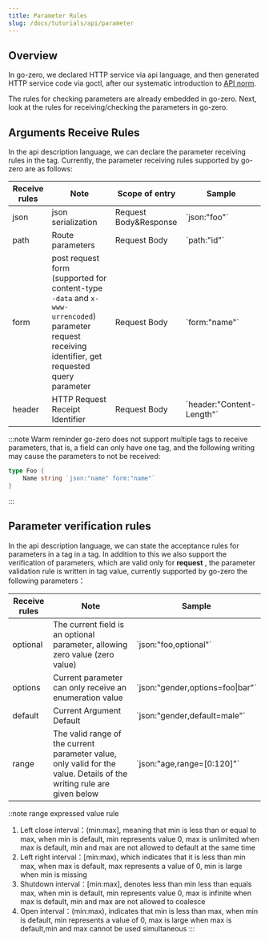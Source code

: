 ```yaml
---
title: Parameter Rules
slug: /docs/tutorials/api/parameter
---
```


## Overview

In go-zero, we declared HTTP service via api language, and then generated HTTP service code via goctl, after our systematic introduction to <a href="/docs/tutorials" target="_blank">API norm</a>.

The rules for checking parameters are already embedded in go-zero. Next, look at the rules for receiving/checking the parameters in go-zero.

## Arguments Receive Rules

In the api description language, we can declare the parameter receiving rules in the tag. Currently, the parameter receiving rules supported by go-zero are as follows:

| <img width={100} />Receive rules | Note                                                                                                                                                | <img width={150} />Scope of entry | Sample                          |
| ------------------------------------------------- | --------------------------------------------------------------------------------------------------------------------------------------------------- | -------------------------------------------------- | ------------------------------- |
| json                                              | json serialization                                                                                                                                  | Request Body&Response                              | \`json:"foo"\`              |
| path                                              | Route parameters                                                                                                                                    | Request Body                                       | \`path:"id"\`               |
| form                                              | post request form (supported for content-type `-data` and `x-www-urrencoded`) parameter request receiving identifier, get requested query parameter | Request Body                                       | \`form:"name"\`             |
| header                                            | HTTP Request Receipt Identifier                                                                                                                     | Request Body                                       | \`header:"Content-Length"\` |

:::note Warm reminder
go-zero does not support multiple tags to receive parameters, that is, a field can only have one tag, and the following writing may cause the parameters to not be received:

```go
type Foo {
    Name string `json:"name" form:"name"`
}
```

:::

## Parameter verification rules

In the api description language, we can state the acceptance rules for parameters in a tag in a tag. In addition to this we also support the verification of parameters, which are valid only for **request** , the parameter validation rule is written in tag value, currently supported by go-zero the following parameters：

| <img width={100} />Receive rules | Note                                                                                                                  | Sample                            |
|----------------------------------| --------------------------------------------------------------------------------------------------------------------- |-----------------------------------|
| optional                         | The current field is an optional parameter, allowing zero value (zero value)                                          | \`json:"foo,optional"\`           |
| options                          | Current parameter can only receive an enumeration value                                                               | \`json:"gender,options=foo\|bar"\` |
| default                          | Current Argument Default                                                                                              | \`json:"gender,default=male"\`    |
| range                            | The valid range of the current parameter value, only valid for the value. Details of the writing rule are given below | \`json:"age,range=[0:120]"\`      |

::note range expressed value rule

1. Left close interval：(min:max], meaning that min is less than or equal to max, when min is default, min represents value 0, max is unlimited when max is default, min and max are not allowed to default at the same time
1. Left right interval：[min:max), which indicates that it is less than min max, when max is default, max represents a value of 0, min is large when min is missing
1. Shutdown interval：[min:max], denotes less than min less than equals max, when min is default, min represents value 0, max is infinite when max is default, min and max are not allowed to coalesce
1. Open interval：(min:max), indicates that min is less than max, when min is default, min represents a value of 0, max is large when max is default,min and max cannot be used simultaneous
:::

